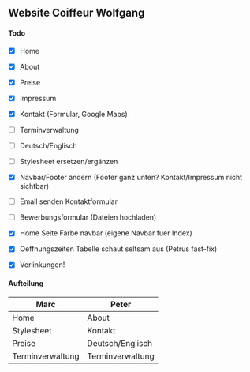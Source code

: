 Website Coiffeur Wolfgang
----

#### Todo

- [x] Home
- [x] About
- [x] Preise
- [x] Impressum
- [x] Kontakt (Formular, Google Maps)
- [ ] Terminverwaltung
- [ ] Deutsch/Englisch
- [ ] Stylesheet ersetzen/ergänzen
- [x] Navbar/Footer ändern (Footer ganz unten? Kontakt/Impressum nicht sichtbar)
- [ ] Email senden Kontaktformular
- [ ] Bewerbungsformular (Dateien hochladen)
- [x] Home Seite Farbe navbar (eigene Navbar fuer Index)
- [x] Oeffnungszeiten Tabelle schaut seltsam aus (Petrus fast-fix)
- [x] Verlinkungen!


#### Aufteilung

| Marc | Peter|
|--------|--------|
|   Home     |  About      |
|Stylesheet| Kontakt|
|Preise|Deutsch/Englisch|
|Terminverwaltung|Terminverwaltung|

